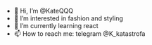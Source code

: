 - 👋 Hi, I’m @KateQQQ
- 👀 I’m interested in fashion and styling
- 🌱 I’m currently learning react
- 📫 How to reach me: telegram @K_katastrofa


